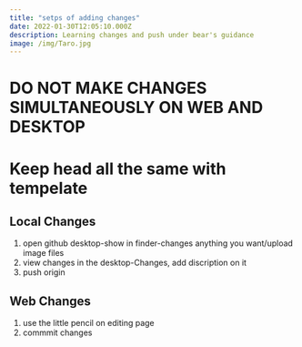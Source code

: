 ```yaml
---
title: "setps of adding changes"
date: 2022-01-30T12:05:10.000Z
description: Learning changes and push under bear's guidance
image: /img/Taro.jpg
---
```


# DO NOT MAKE CHANGES SIMULTANEOUSLY ON WEB AND DESKTOP

# Keep head all the same with tempelate

## Local Changes

1. open github desktop-show in finder-changes anything you want/upload image files
2. view changes in the desktop-Changes, add discription on it
3. push origin

## Web Changes

1. use the little pencil on editing page
2. commmit changes
